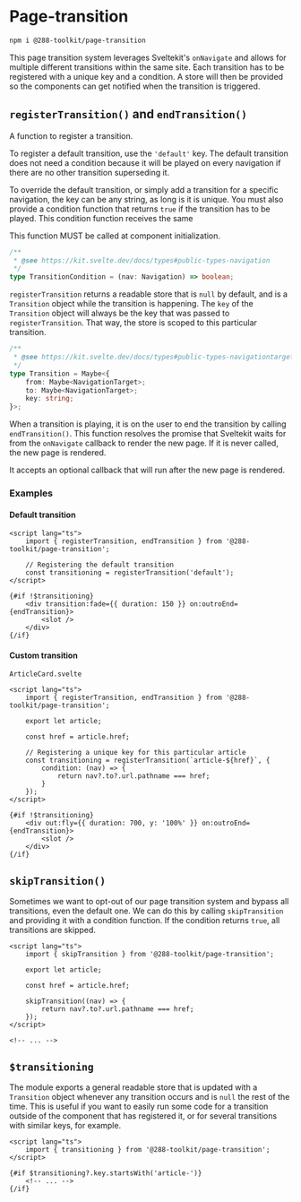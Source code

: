# Page-transition

```sh
npm i @288-toolkit/page-transition
```

This page transition system leverages Sveltekit's `onNavigate` and allows for multiple different
transitions within the same site. Each transition has to be registered with a unique key and a
condition. A store will then be provided so the components can get notified when the transition is
triggered.

## `registerTransition()` and `endTransition()`

A function to register a transition.

To register a default transition, use the `'default'` key. The default transition does not need a
condition because it will be played on every navigation if there are no other transition superseding
it.

To override the default transition, or simply add a transition for a specific navigation, the key
can be any string, as long is it is unique. You must also provide a condition function that returns
`true` if the transition has to be played. This condition function receives the same

This function MUST be called at component initialization.

```ts
/**
 * @see https://kit.svelte.dev/docs/types#public-types-navigation
 */
type TransitionCondition = (nav: Navigation) => boolean;
```

`registerTransition` returns a readable store that is `null` by default, and is a `Transition`
object while the transition is happening. The `key` of the `Transition` object will always be the
key that was passed to `registerTransition`. That way, the store is scoped to this particular
transition.

```ts
/**
 * @see https://kit.svelte.dev/docs/types#public-types-navigationtarget
 */
type Transition = Maybe<{
	from: Maybe<NavigationTarget>;
	to: Maybe<NavigationTarget>;
	key: string;
}>;
```

When a transition is playing, it is on the user to end the transition by calling `endTransition()`.
This function resolves the promise that Sveltekit waits for from the `onNavigate` callback to render
the new page. If it is never called, the new page is rendered.

It accepts an optional callback that will run after the new page is rendered.

### Examples

#### Default transition

```svelte
<script lang="ts">
	import { registerTransition, endTransition } from '@288-toolkit/page-transition';

	// Registering the default transition
	const transitioning = registerTransition('default');
</script>

{#if !$transitioning}
	<div transition:fade={{ duration: 150 }} on:outroEnd={endTransition}>
		<slot />
	</div>
{/if}
```

#### Custom transition

`ArticleCard.svelte`

```svelte
<script lang="ts">
	import { registerTransition, endTransition } from '@288-toolkit/page-transition';

	export let article;

	const href = article.href;

	// Registering a unique key for this particular article
	const transitioning = registerTransition(`article-${href}`, {
		condition: (nav) => {
			return nav?.to?.url.pathname === href;
		}
	});
</script>

{#if !$transitioning}
	<div out:fly={{ duration: 700, y: '100%' }} on:outroEnd={endTransition}>
		<slot />
	</div>
{/if}
```

## `skipTransition()`

Sometimes we want to opt-out of our page transition system and bypass all transitions, even the
default one. We can do this by calling `skipTransition` and providing it with a condition function.
If the condition returns `true`, all transitions are skipped.

```svelte
<script lang="ts">
	import { skipTransition } from '@288-toolkit/page-transition';

	export let article;

	const href = article.href;

	skipTransition((nav) => {
		return nav?.to?.url.pathname === href;
	});
</script>

<!-- ... -->
```

## `$transitioning`

The module exports a general readable store that is updated with a `Transition` object whenever any
transition occurs and is `null` the rest of the time. This is useful if you want to easily run some
code for a transition outside of the component that has registered it, or for several transitions
with similar keys, for example.

```svelte
<script lang="ts">
	import { transitioning } from '@288-toolkit/page-transition';
</script>

{#if $transitioning?.key.startsWith('article-')}
	<!-- ... -->
{/if}
```
